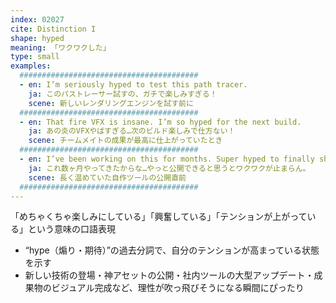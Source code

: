 ```yaml
---
index: 02027
cite: Distinction I
shape: hyped
meaning: 「ワクワクした」
type: small
examples:
  ########################################
  - en: I’m seriously hyped to test this path tracer.
    ja: このパストレーサー試すの、ガチで楽しみすぎる！
    scene: 新しいレンダリングエンジンを試す前に
  ########################################
  - en: That fire VFX is insane. I’m so hyped for the next build.
    ja: あの炎のVFXやばすぎる…次のビルド楽しみで仕方ない！
    scene: チームメイトの成果が最高に仕上がっていたとき
  ########################################
  - en: I’ve been working on this for months. Super hyped to finally show it.
    ja: これ数ヶ月やってきたからな…やっと公開できると思うとワクワクが止まらん。
    scene: 長く温めていた自作ツールの公開直前
  ########################################
---
```


「めちゃくちゃ楽しみにしている」「興奮している」「テンションが上がっている」という意味の口語表現

- “hype（煽り・期待）”の過去分詞で、自分のテンションが高まっている状態を示す
- 新しい技術の登場・神アセットの公開・社内ツールの大型アップデート・成果物のビジュアル完成など、理性が吹っ飛びそうになる瞬間にぴったり

